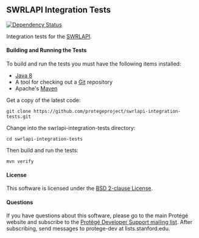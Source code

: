 ## SWRLAPI Integration Tests

[![Dependency Status](https://www.versioneye.com/user/projects/56a278d09b5998003d000081/badge.svg?style=flat)](https://www.versioneye.com/user/projects/56a278d09b5998003d000081)

Integration tests for the [SWRLAPI](https://github.com/protegeproject/swrlapi).

#### Building and Running the Tests

To build and run the tests you must have the following items installed:

+ [Java 8](http://www.oracle.com/technetwork/java/javase/downloads/index.html)
+ A tool for checking out a [Git](http://git-scm.com/) repository
+ Apache's [Maven](http://maven.apache.org/index.html)

Get a copy of the latest code:

    git clone https://github.com/protegeproject/swrlapi-integration-tests.git 

Change into the swrlapi-integration-tests directory:

    cd swrlapi-integration-tests 

Then build and run the tests:

    mvn verify

#### License

This software is licensed under the [BSD 2-clause License](https://github.com/protegeproject/swrlapi-integration-tests/blob/master/license.txt).

#### Questions

If you have questions about this software, please go to the main
Protégé website and subscribe to the [Protégé Developer Support
mailing list](http://protege.stanford.edu/support.php#mailingListSupport).
After subscribing, send messages to protege-dev at lists.stanford.edu.
